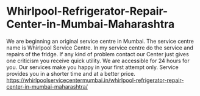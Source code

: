 # Whirlpool-Refrigerator-Repair-Center-in-Mumbai-Maharashtra
  We are beginning an original service centre in Mumbai. The service centre name is Whirlpool Service Centre. In my service centre do the service and repairs of the fridge. If any kind of problem contact our Center just gives one criticism you receive quick utility. We are accessible for 24 hours for you. Our services make you happy in your first attempt only. Service provides you in a shorter time and at a better price.   https://whirlpoolservicecentermumbai.in/whirlpool-refrigerator-repair-center-in-mumbai-maharashtra/
